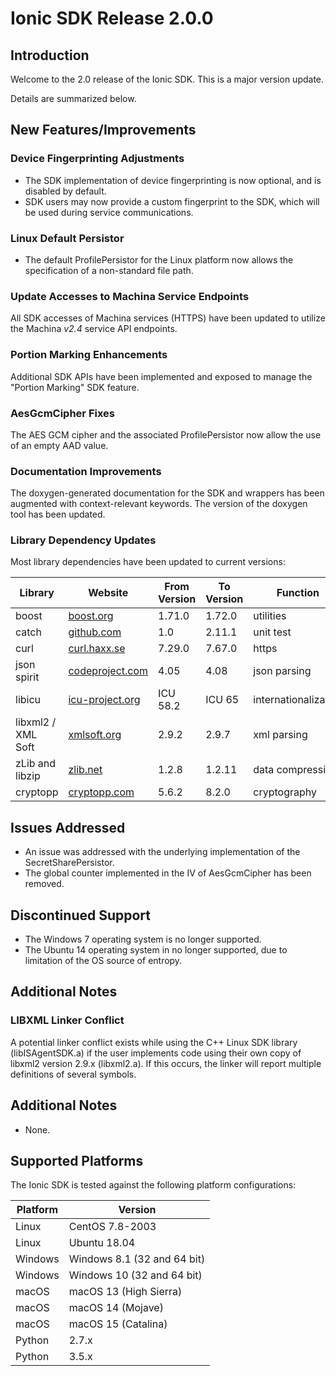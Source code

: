 # Ionic SDK Release 2.0.0

## Introduction
Welcome to the 2.0 release of the Ionic SDK.  This is a major version update.

Details are summarized below.

## New Features/Improvements

### Device Fingerprinting Adjustments
- The SDK implementation of device fingerprinting is now optional, and is disabled by default.
- SDK users may now provide a custom fingerprint to the SDK, which will be used during service communications.

### Linux Default Persistor
- The default ProfilePersistor for the Linux platform now allows the specification of a non-standard file path.

### Update Accesses to Machina Service Endpoints
All SDK accesses of Machina services (HTTPS) have been updated to utilize the Machina _v2.4_ service API endpoints.

### Portion Marking Enhancements
Additional SDK APIs have been implemented and exposed to manage the "Portion Marking" SDK feature.

### AesGcmCipher Fixes
The AES GCM cipher and the associated ProfilePersistor now allow the use of an empty AAD value.

### Documentation Improvements
The doxygen-generated documentation for the SDK and wrappers has been augmented with context-relevant keywords.  The version
of the doxygen tool has been updated.

### Library Dependency Updates
Most library dependencies have been updated to current versions:

| Library | Website | From Version | To Version | Function |
|---------|---------|--------------|------------|----------|
| boost | [boost.org](https://www.boost.org/) |  1.71.0 | 1.72.0 | utilities |
| catch | [github.com](https://github.com/catchorg/Catch2) | 1.0 | 2.11.1 | unit test |
| curl | [curl.haxx.se](https://curl.haxx.se/) | 7.29.0 | 7.67.0 | https |
| json spirit | [codeproject.com](https://www.codeproject.com/Articles/20027/JSON-Spirit-A-C-JSON-Parser-Generator-Implemented) | 4.05 | 4.08 | json parsing |
| libicu | [icu-project.org](http://site.icu-project.org/) | ICU 58.2 | ICU 65 | internationalization |
| libxml2 / XML Soft | [xmlsoft.org](http://xmlsoft.org/) | 2.9.2 | 2.9.7 | xml parsing |
| zLib and libzip | [zlib.net](https://www.zlib.net/) | 1.2.8 | 1.2.11 | data compression |
| cryptopp | [cryptopp.com](https://www.cryptopp.com/) | 5.6.2 | 8.2.0 | cryptography |

## Issues Addressed
- An issue was addressed with the underlying implementation of the SecretSharePersistor.
- The global counter implemented in the IV of AesGcmCipher has been removed.
 
## Discontinued Support
- The Windows 7 operating system is no longer supported.
- The Ubuntu 14 operating system in no longer supported, due to limitation of the OS source of entropy.

## Additional Notes

### LIBXML Linker Conflict
A potential linker conflict exists while using the C++ Linux SDK library (libISAgentSDK.a) if the user implements
code using their own copy of libxml2 version 2.9.x (libxml2.a). If this occurs, the linker will report multiple
definitions of several symbols.

## Additional Notes
- None.

## Supported Platforms
The Ionic SDK is tested against the following platform configurations:

|Platform    |Version                     |
|------------|----------------------------|
|Linux       | CentOS 7.8-2003            |
|Linux       | Ubuntu 18.04               |
|Windows     | Windows 8.1 (32 and 64 bit)|
|Windows     | Windows 10 (32 and 64 bit) |
|macOS       | macOS 13 (High Sierra)     |
|macOS       | macOS 14 (Mojave)          |
|macOS       | macOS 15 (Catalina)        |
|Python      | 2.7.x                      |
|Python      | 3.5.x                      |

